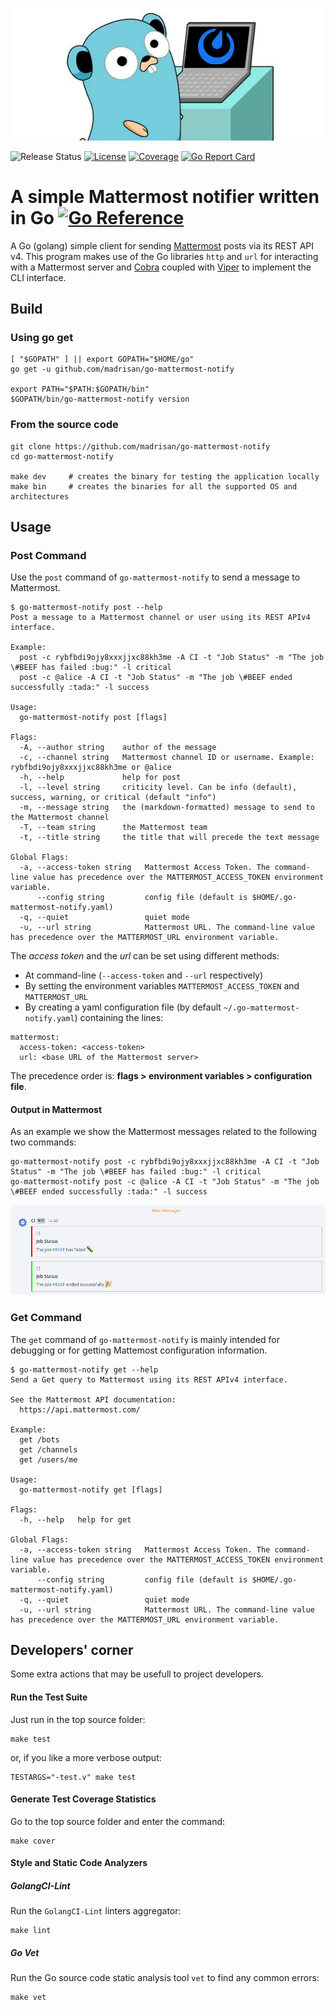 ![go-mattermost-notify logo][logo]

![Release Status](https://img.shields.io/badge/status-stable-brightgreen.svg)
[![License](https://img.shields.io/badge/License-Apache--2.0-blue.svg)](https://spdx.org/licenses/Apache-2.0.html)
[![Coverage](https://img.shields.io/badge/Go%20Coverage-47.3%25-green.svg?longCache=true&style=flat)](https://github.com/jpoles1/gopherbadger)
[![Go Report Card](https://goreportcard.com/badge/github.com/madrisan/go-mattermost-notify)](https://goreportcard.com/report/github.com/madrisan/go-mattermost-notify)

# A simple Mattermost notifier written in Go [![Go Reference](https://pkg.go.dev/badge/go-mattermost-notify.svg)](https://pkg.go.dev/github.com/madrisan/go-mattermost-notify)

A Go (golang) simple client for sending [Mattermost](https://mattermost.com/) posts via its REST API v4.
This program makes use of the Go libraries `http` and `url` for interacting with a Mattermost server and
[Cobra](https://cobra.dev/) coupled with [Viper](https://github.com/spf13/viper) to implement the CLI interface.

## Build

### Using go get

```
[ "$GOPATH" ] || export GOPATH="$HOME/go"
go get -u github.com/madrisan/go-mattermost-notify

export PATH="$PATH:$GOPATH/bin"
$GOPATH/bin/go-mattermost-notify version
```

### From the source code

```
git clone https://github.com/madrisan/go-mattermost-notify
cd go-mattermost-notify

make dev     # creates the binary for testing the application locally
make bin     # creates the binaries for all the supported OS and architectures
```

## Usage

### Post Command

Use the `post` command of `go-mattermost-notify` to send a message to Mattermost.
```
$ go-mattermost-notify post --help
Post a message to a Mattermost channel or user using its REST APIv4 interface.

Example:
  post -c rybfbdi9ojy8xxxjjxc88kh3me -A CI -t "Job Status" -m "The job \#BEEF has failed :bug:" -l critical
  post -c @alice -A CI -t "Job Status" -m "The job \#BEEF ended successfully :tada:" -l success

Usage:
  go-mattermost-notify post [flags]

Flags:
  -A, --author string    author of the message
  -c, --channel string   Mattermost channel ID or username. Example: rybfbdi9ojy8xxxjjxc88kh3me or @alice
  -h, --help             help for post
  -l, --level string     criticity level. Can be info (default), success, warning, or critical (default "info")
  -m, --message string   the (markdown-formatted) message to send to the Mattermost channel
  -T, --team string      the Mattermost team
  -t, --title string     the title that will precede the text message

Global Flags:
  -a, --access-token string   Mattermost Access Token. The command-line value has precedence over the MATTERMOST_ACCESS_TOKEN environment variable.
      --config string         config file (default is $HOME/.go-mattermost-notify.yaml)
  -q, --quiet                 quiet mode
  -u, --url string            Mattermost URL. The command-line value has precedence over the MATTERMOST_URL environment variable.
```

The *access token* and the *url* can be set using different methods:
 * At command-line (`--access-token` and `--url` respectively)
 * By setting the environment variables `MATTERMOST_ACCESS_TOKEN` and `MATTERMOST_URL`
 * By creating a yaml configuration file (by default `~/.go-mattermost-notify.yaml`) containing the lines:
```
mattermost:
  access-token: <access-token>
  url: <base URL of the Mattermost server>
```

The precedence order is: **flags > environment variables > configuration file**.

#### Output in Mattermost

As an example we show the Mattermost messages related to the following two commands:
```
go-mattermost-notify post -c rybfbdi9ojy8xxxjjxc88kh3me -A CI -t "Job Status" -m "The job \#BEEF has failed :bug:" -l critical
go-mattermost-notify post -c @alice -A CI -t "Job Status" -m "The job \#BEEF ended successfully :tada:" -l success
```

![notifications example in Mattermost][example_message]

### Get Command

The `get` command of `go-mattermost-notify` is mainly intended for debugging or for getting Mattemost configuration information.
```
$ go-mattermost-notify get --help
Send a Get query to Mattermost using its REST APIv4 interface.

See the Mattermost API documentation:
  https://api.mattermost.com/

Example:
  get /bots
  get /channels
  get /users/me

Usage:
  go-mattermost-notify get [flags]

Flags:
  -h, --help   help for get

Global Flags:
  -a, --access-token string   Mattermost Access Token. The command-line value has precedence over the MATTERMOST_ACCESS_TOKEN environment variable.
      --config string         config file (default is $HOME/.go-mattermost-notify.yaml)
  -q, --quiet                 quiet mode
  -u, --url string            Mattermost URL. The command-line value has precedence over the MATTERMOST_URL environment variable.
```

## Developers' corner

Some extra actions that may be usefull to project developers.

#### Run the Test Suite

Just run in the top source folder:
```
make test
```
or, if you like a more verbose output:
```
TESTARGS="-test.v" make test
```

#### Generate Test Coverage Statistics

Go to the top source folder and enter the command:
```
make cover
```

#### Style and Static Code Analyzers

##### GolangCI-Lint

Run the `GolangCI-Lint` linters aggregator:
```
make lint
```

##### Go Vet

Run the Go source code static analysis tool `vet` to find any common errors:
```
make vet
```

[logo]: images/go-mattermost-notify-logo.png?raw=true
[example_message]: images/mattermost_posts_example.png?raw=true
